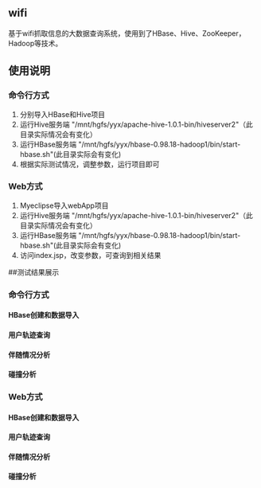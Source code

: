 ## wifi
基于wifi抓取信息的大数据查询系统，使用到了HBase、Hive、ZooKeeper，Hadoop等技术。

## 使用说明

### 命令行方式
1. 分别导入HBase和Hive项目
2. 运行Hive服务端 "/mnt/hgfs/yyx/apache-hive-1.0.1-bin/hiveserver2"（此目录实际情况会有变化）
3. 运行HBase服务端 "/mnt/hgfs/yyx/hbase-0.98.18-hadoop1/bin/start-hbase.sh"(此目录实际会有变化)
4. 根据实际测试情况，调整参数，运行项目即可

### Web方式
1. Myeclipse导入webApp项目
2. 运行Hive服务端 "/mnt/hgfs/yyx/apache-hive-1.0.1-bin/hiveserver2"（此目录实际情况会有变化）
3. 运行HBase服务端 "/mnt/hgfs/yyx/hbase-0.98.18-hadoop1/bin/start-hbase.sh"(此目录实际会有变化)
4. 访问index.jsp，改变参数，可查询到相关结果

##测试结果展示

### 命令行方式
#### HBase创建和数据导入

#### 用户轨迹查询

#### 伴随情况分析

#### 碰撞分析

### Web方式
#### HBase创建和数据导入

#### 用户轨迹查询

#### 伴随情况分析

#### 碰撞分析

